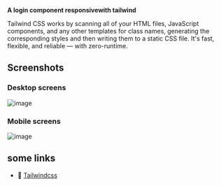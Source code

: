 **A login component responsivewith tailwind**


Tailwind CSS works by scanning all of your HTML files, JavaScript components, and any other templates for class names, generating the corresponding styles and then writing them to a static CSS file. It's fast, flexible, and reliable — with zero-runtime.


## Screenshots
### Desktop screens 
![image](https://user-images.githubusercontent.com/55533063/213852456-e211d560-f27c-430d-90d9-b928e73f4197.png)
### Mobile screens
![image](https://user-images.githubusercontent.com/55533063/213852727-85ec5072-5adb-4d17-a324-0bf8ad5bd409.png)


## some links 
- 🔗 [Tailwindcss](https://tailwindcss.com/docs/installation)